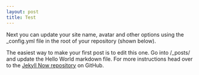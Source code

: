 ```yaml
---
layout: post
title: Test
---
```


Next you can update your site name, avatar and other options using the _config.yml file in the root of your repository (shown below).


The easiest way to make your first post is to edit this one. Go into /_posts/ and update the Hello World markdown file. For more instructions head over to the [Jekyll Now repository](https://github.com/barryclark/jekyll-now) on GitHub.
